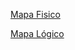 [Mapa Fisico](https://docs.google.com/document/d/1_YilERO7pg8S5U8-gopw9IJ8bFLOt_POA6B4kwWgCyQ/edit)

[Mapa Lógico](https://drive.google.com/file/d/1ToUd9uIXZp6ROrkAT60CfljDBwYNw_eZ/view?usp=drive_link)

